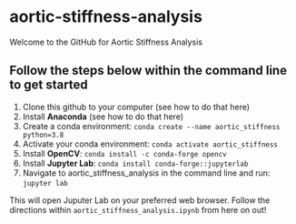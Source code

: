 # aortic-stiffness-analysis
Welcome to the GitHub for Aortic Stiffness Analysis

## Follow the steps below within the command line to get started
1. Clone this github to your computer (see how to do that here)
2. Install **Anaconda** (see how to do that here)
3. Create a conda environment: `conda create --name aortic_stiffness python=3.8`
4. Activate your conda environment: `conda activate aortic_stiffness`
5. Install **OpenCV**: `conda install -c conda-forge opencv`
6. Install **Jupyter Lab**: `conda install conda-forge::jupyterlab`
7. Navigate to aortic_stiffness_analysis in the command line and run: `jupyter lab`

This will open Juputer Lab on your preferred web browser. Follow the directions within `aortic_stiffness_analysis.ipynb` from here on out!

